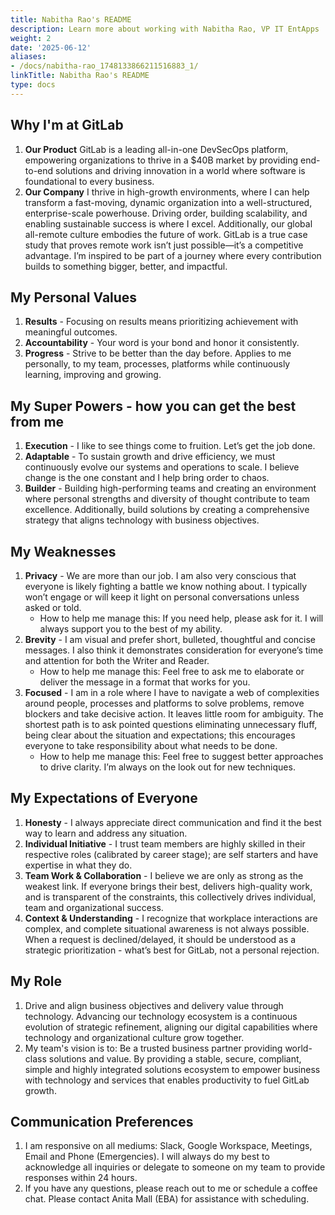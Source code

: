 ```yaml
---
title: Nabitha Rao's README
description: Learn more about working with Nabitha Rao, VP IT EntApps
weight: 2
date: '2025-06-12'
aliases:
- /docs/nabitha-rao_1748133866211516883_1/
linkTitle: Nabitha Rao's README
type: docs
---
```


## Why I'm at GitLab

1. **Our Product** GitLab is a leading all-in-one DevSecOps platform, empowering organizations to thrive in a $40B market by providing end-to-end solutions and driving innovation in a world where software is foundational to every business.
1. **Our Company** I thrive in high-growth environments, where I can help transform a fast-moving, dynamic organization into a well-structured, enterprise-scale powerhouse. Driving order, building scalability, and enabling sustainable success is where I excel. Additionally, our global all-remote culture embodies the future of work. GitLab is a true case study that proves remote work isn’t just possible—it’s a competitive advantage. I’m inspired to be part of a journey where every contribution builds to something bigger, better, and impactful.

## My Personal Values

1. **Results** - Focusing on results means prioritizing achievement with meaningful outcomes.
1. **Accountability** - Your word is your bond and honor it consistently.
1. **Progress** - Strive to be better than the day before. Applies to me personally, to my team, processes, platforms while continuously learning, improving and growing.

## My Super Powers - how you can get the best from me

1. **Execution** -  I like to see things come to fruition. Let’s get the job done.
1. **Adaptable** - To sustain growth and drive efficiency, we must continuously evolve our systems and operations to scale. I believe change is the one constant and I help bring order to chaos.
1. **Builder** - Building high-performing teams and creating an environment where personal strengths and diversity of thought contribute to team excellence. Additionally, build solutions by creating a comprehensive strategy that aligns technology with business objectives.

## My Weaknesses

1. **Privacy** - We are more than our job. I am also very conscious that everyone is likely fighting a battle we know nothing about. I typically won’t engage or will keep it light on personal conversations unless asked or told.
    - How to help me manage this: If you need help, please ask for it. I will always support you to the best of my ability.
1. **Brevity** - I am visual and prefer short, bulleted, thoughtful and concise messages. I also think it demonstrates consideration for everyone’s time and attention for both the Writer and Reader.
    - How to help me manage this: Feel free to ask me to elaborate or deliver the message in a format that works for you.
1. **Focused** - I am in a role where I have to navigate a web of complexities around people, processes and platforms to solve problems, remove blockers and take decisive action. It leaves little room for ambiguity. The shortest path is to ask pointed questions eliminating unnecessary fluff, being clear about the situation and expectations; this encourages everyone to take responsibility about what needs to be done.
    - How to help me manage this: Feel free to suggest better approaches to drive clarity. I’m always on the look out for new techniques.

## My Expectations of Everyone

1. **Honesty** - I always appreciate direct communication and find it the best way to learn and address any situation.
1. **Individual Initiative** - I trust team members are highly skilled in their respective roles (calibrated by career stage); are self starters and have expertise in what they do.
1. **Team Work & Collaboration** - I believe we are only as strong as the weakest link. If everyone brings their best, delivers high-quality work, and is transparent of the constraints, this collectively drives individual, team and organizational success.
1. **Context & Understanding** - I recognize that workplace interactions are complex, and complete situational awareness is not always possible. When a request is declined/delayed, it should be understood as a strategic prioritization - what’s best for GitLab, not a personal rejection.

## My Role

1. Drive and align business objectives and delivery value through technology. Advancing our technology ecosystem is a continuous evolution of strategic refinement, aligning our digital capabilities where technology and organizational culture grow together. 
1. My team's vision is to: Be a trusted business partner providing world-class solutions and value. By providing a stable, secure, compliant, simple and highly integrated solutions ecosystem to empower business with technology and services that enables productivity to fuel GitLab growth.

## Communication Preferences

1. I am responsive on all mediums: Slack, Google Workspace, Meetings, Email and Phone (Emergencies).  I will always do my best to acknowledge all inquiries or delegate to someone on my team to provide responses within 24 hours. 
1. If you have any questions, please reach out to me or schedule a coffee chat. Please contact Anita Mall (EBA) for assistance with scheduling.
